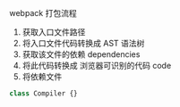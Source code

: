 webpack 打包流程

1. 获取入口文件路径
2. 将入口文件代码转换成 AST 语法树
3. 获取该文件的依赖 dependencies
4. 将此代码转换成 浏览器可识别的代码 code
5. 将依赖文件

```js
class Compiler {}
```

